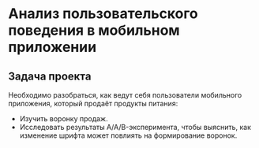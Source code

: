 # Анализ пользовательского поведения в мобильном приложении
## Задача проекта
Необходимо разобраться, как ведут себя пользователи мобильного приложения, который продаёт продукты питания:
* Изучить воронку продаж. 
* Исследовать результаты A/A/B-эксперимента, чтобы выяснить, как изменение шрифта может повлиять на формирование воронок.
